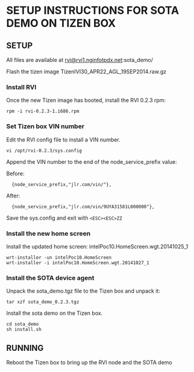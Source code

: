 # SETUP INSTRUCTIONS FOR SOTA DEMO ON TIZEN BOX #

## SETUP

All files are available at rvi@rvi1.nginfotpdx.net:sota_demo/

Flash the tizen image TizenIVI30_APR22_AGL_19SEP2014.raw.gz

### Install RVI 
Once the new Tizen image has booted, install the RVI 0.2.3 rpm:

    rpm -i rvi-0.2.3-1.i686.rpm

### Set Tizen box VIN number

Edit the RVI config file to install a VIN number.

    vi /opt/rvi-0.2.3/sys.config
	
Append the VIN number to the end of the node_service_prefix value:

Before:

      {node_service_prefix,"jlr.com/vin/"},

After:

      {node_service_prefix,"jlr.com/vin/9UYA31581L000000"},

Save the sys.config and exit with ```<ESC><ESC>ZZ```

### Install the new home screen

Install the updated home screen: intelPoc10.HomeScreen.wgt.20141025_1

    wrt-installer -un intelPoc10.HomeScreen
    wrt-installer -i intelPoc10.HomeScreen.wgt.20141027_1

### Install the SOTA device agent

Unpack the sota_demo.tgz file to the Tizen box and unpack it:

    tar xzf sota_demo_0.2.3.tgz

Install the sota demo on the Tizen box.

    cd sota_demo
    sh install.sh


## RUNNING

Reboot the Tizen box to bring up the RVI node and the SOTA demo



